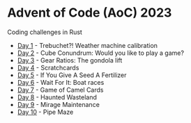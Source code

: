 # Advent of Code (AoC) 2023
Coding challenges in Rust

* [Day 1](./src/bin/day1) - Trebuchet?! Weather machine calibration
* [Day 2](./src/bin/day2) - Cube Conundrum: Would you like to play a game?
* [Day 3](./src/bin/day3) - Gear Ratios: The gondola lift
* [Day 4](./src/bin/day4) - Scratchcards
* [Day 5](./src/bin/day5) - If You Give A Seed A Fertilizer
* [Day 6](./src/bin/day6) - Wait For It: Boat races
* [Day 7](./src/bin/day7) - Game of Camel Cards
* [Day 8](./src/bin/day8) - Haunted Wasteland
* [Day 9](./src/bin/day9) - Mirage Maintenance
* [Day 10](./src/bin/day10) - Pipe Maze
